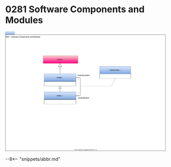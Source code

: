 <!-- SPDX-License-Identifier: CC-BY-4.0 -->
<!-- Copyright Contributors to the Egeria project. -->

# 0281 Software Components and Modules

![UML](0281-software-modules.svg)

--8<-- "snippets/abbr.md"
